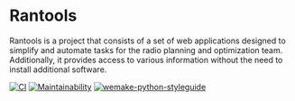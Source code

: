 # Rantools

Rantools is a project that consists of a set of web applications designed to simplify and automate tasks for the radio planning and optimization team. Additionally, it provides access to various information without the need to install additional software.

[![CI](https://github.com/ram-alb/rantools-v2/actions/workflows/CI.yml/badge.svg)](https://github.com/ram-alb/rantools-v2/actions/workflows/CI.yml)
[![Maintainability](https://api.codeclimate.com/v1/badges/b2318a809236547d1cbc/maintainability)](https://codeclimate.com/github/ram-alb/rantools-v2/maintainability)
[![wemake-python-styleguide](https://img.shields.io/badge/style-wemake-000000.svg)](https://github.com/wemake-services/wemake-python-styleguide)